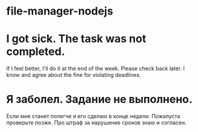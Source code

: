 # file-manager-nodejs


# I got sick. The task was not completed.
If I feel better, I'll do it at the end of the week. Please check back later. I know and agree about the fine for violating deadlines.

# Я заболел. Задание не выполнено.
Если мне станет полегче я его сделаю в конце недели. Пожалуста проверьте позже. Про штраф за нарушение сроков знаю и согласен.
